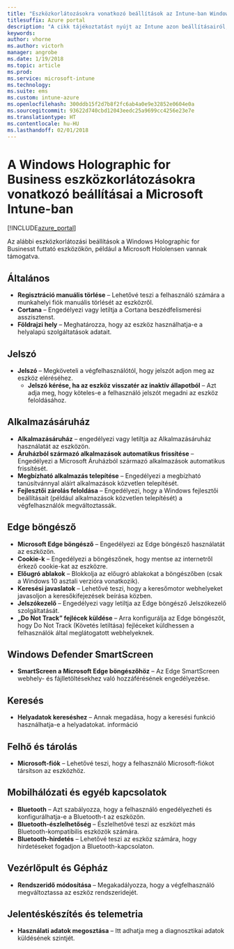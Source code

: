 ```yaml
---
title: "Eszközkorlátozásokra vonatkozó beállítások az Intune-ban Windows Holographic for Business esetén"
titlesuffix: Azure portal
description: "A cikk tájékoztatást nyújt az Intune azon beállításairól, amelyekkel szabályozhatók az eszközbeállítások, illetve a funkciók köre a Windows Holographic for Business rendszerű eszközökön.”"
keywords: 
author: vhorne
ms.author: victorh
manager: angrobe
ms.date: 1/19/2018
ms.topic: article
ms.prod: 
ms.service: microsoft-intune
ms.technology: 
ms.suite: ems
ms.custom: intune-azure
ms.openlocfilehash: 300ddb15f2d7b8f2fc6ab4a0e9e32852e0604e0a
ms.sourcegitcommit: 93622d740cbd12043eedc25a9699cc4256e23e7e
ms.translationtype: HT
ms.contentlocale: hu-HU
ms.lasthandoff: 02/01/2018
---
```

# <a name="windows-holographic-for-business-device-restriction-settings-in-microsoft-intune"></a>A Windows Holographic for Business eszközkorlátozásokra vonatkozó beállításai a Microsoft Intune-ban

[!INCLUDE[azure_portal](./includes/azure_portal.md)]

Az alábbi eszközkorlátozási beállítások a Windows Holographic for Businesst futtató eszközökön, például a Microsoft Hololensen vannak támogatva.

## <a name="general"></a>Általános

- **Regisztráció manuális törlése** – Lehetővé teszi a felhasználó számára a munkahelyi fiók manuális törlését az eszközről.
- **Cortana** – Engedélyezi vagy letiltja a Cortana beszédfelismerési asszisztenst.
- **Földrajzi hely** – Meghatározza, hogy az eszköz használhatja-e a helyalapú szolgáltatások adatait.



## <a name="password"></a>Jelszó
-   **Jelszó** – Megköveteli a végfelhasználótól, hogy jelszót adjon meg az eszköz eléréséhez.
    -   **Jelszó kérése, ha az eszköz visszatér az inaktív állapotból** – Azt adja meg, hogy köteles-e a felhasználó jelszót megadni az eszköz feloldásához.



## <a name="app-store"></a>Alkalmazásáruház

-   **Alkalmazásáruház** – engedélyezi vagy letiltja az Alkalmazásáruház használatát az eszközön.
-   **Áruházból származó alkalmazások automatikus frissítése** – Engedélyezi a Microsoft Áruházból származó alkalmazások automatikus frissítését.
-   **Megbízható alkalmazás telepítése** – Engedélyezi a megbízható tanúsítvánnyal aláírt alkalmazások közvetlen telepítését.
-   **Fejlesztői zárolás feloldása** – Engedélyezi, hogy a Windows fejlesztői beállításait (például alkalmazások közvetlen telepítését) a végfelhasználók megváltoztassák.

## <a name="edge-browser"></a>Edge böngésző

-   **Microsoft Edge böngésző** – Engedélyezi az Edge böngésző használatát az eszközön.
-   **Cookie-k** – Engedélyezi a böngészőnek, hogy mentse az internetről érkező cookie-kat az eszközre.
-   **Előugró ablakok** – Blokkolja az előugró ablakokat a böngészőben (csak a Windows 10 asztali verzióra vonatkozik).
-   **Keresési javaslatok** – Lehetővé teszi, hogy a keresőmotor webhelyeket javasoljon a keresőkifejezések beírása közben.
-   **Jelszókezelő** – Engedélyezi vagy letiltja az Edge böngésző Jelszókezelő szolgáltatását.
- **„Do Not Track” fejlécek küldése** – Arra konfigurálja az Edge böngészőt, hogy Do Not Track (Követés letiltása) fejléceket küldhessen a felhasználók által meglátogatott webhelyeknek.

## <a name="windows-defender-smart-screen"></a>Windows Defender SmartScreen

- **SmartScreen a Microsoft Edge böngészőhöz** – Az Edge SmartScreen webhely- és fájlletöltésekhez való hozzáférésének engedélyezése.

## <a name="search"></a>Keresés
- **Helyadatok kereséshez** – Annak megadása, hogy a keresési funkció használhatja-e a helyadatokat. információ


## <a name="cloud-and-storage"></a>Felhő és tárolás
-   **Microsoft-fiók** – Lehetővé teszi, hogy a felhasználó Microsoft-fiókot társítson az eszközhöz.

## <a name="cellular-and-connectivity"></a>Mobilhálózati és egyéb kapcsolatok

-   **Bluetooth** – Azt szabályozza, hogy a felhasználó engedélyezheti és konfigurálhatja-e a Bluetooth-t az eszközön.
-   **Bluetooth-észlelhetőség** – Észlelhetővé teszi az eszközt más Bluetooth-kompatibilis eszközök számára.
-   **Bluetooth-hirdetés** – Lehetővé teszi az eszköz számára, hogy hirdetéseket fogadjon a Bluetooth-kapcsolaton.

## <a name="control-panel-and-settings"></a>Vezérlőpult és Gépház

- **Rendszeridő módosítása** – Megakadályozza, hogy a végfelhasználó megváltoztassa az eszköz rendszeridejét.

## <a name="reporting-and-telemetry"></a>Jelentéskészítés és telemetria

- **Használati adatok megosztása** – Itt adhatja meg a diagnosztikai adatok küldésének szintjét.